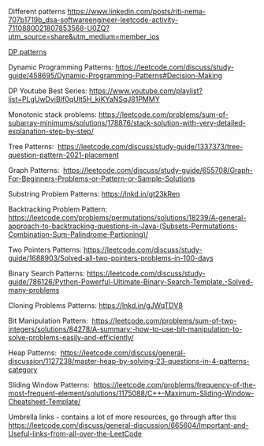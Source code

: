 Different patterns
https://www.linkedin.com/posts/riti-nema-707b1719b_dsa-softwareengineer-leetcode-activity-7110880021807853568-U0ZQ?utm_source=share&utm_medium=member_ios

[DP patterns](https://www.linkedin.com/posts/arpit-adlakha-30691a101_dp-for-beginners-problems-patterns-sample-activity-7115254546444025856-gFf5?utm_source=share&utm_medium=member_ios)

Dynamic Programming Patterns: https://leetcode.com/discuss/study-guide/458695/Dynamic-Programming-Patterns#Decision-Making

DP Youtube Best Series: 
https://www.youtube.com/playlist?list=PLgUwDviBIf0qUlt5H_kiKYaNSqJ81PMMY

Monotonic stack problems: https://leetcode.com/problems/sum-of-subarray-minimums/solutions/178876/stack-solution-with-very-detailed-explanation-step-by-step/

Tree Patterns: 
https://leetcode.com/discuss/study-guide/1337373/tree-question-pattern-2021-placement

Graph Patterns: 
https://leetcode.com/discuss/study-guide/655708/Graph-For-Beginners-Problems-or-Pattern-or-Sample-Solutions

Substring Problem Patterns: https://lnkd.in/gt23kRen

Backtracking Problem Pattern: 
https://leetcode.com/problems/permutations/solutions/18239/A-general-approach-to-backtracking-questions-in-Java-(Subsets-Permutations-Combination-Sum-Palindrome-Partioning)/

Two Pointers Patterns: 
https://leetcode.com/discuss/study-guide/1688903/Solved-all-two-pointers-problems-in-100-days

Binary Search Patterns: https://leetcode.com/discuss/study-guide/786126/Python-Powerful-Ultimate-Binary-Search-Template.-Solved-many-problems


Cloning Problems Patterns: https://lnkd.in/gJWqTDV8

Bit Manipulation Pattern: 
https://leetcode.com/problems/sum-of-two-integers/solutions/84278/A-summary:-how-to-use-bit-manipulation-to-solve-problems-easily-and-efficiently/

Heap Patterns: 
https://leetcode.com/discuss/general-discussion/1127238/master-heap-by-solving-23-questions-in-4-patterns-category

Sliding Window Patterns: 
https://leetcode.com/problems/frequency-of-the-most-frequent-element/solutions/1175088/C++-Maximum-Sliding-Window-Cheatsheet-Template/

Umbrella links - contains a lot of more resources, go through after this
https://leetcode.com/discuss/general-discussion/665604/Important-and-Useful-links-from-all-over-the-LeetCode
